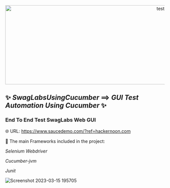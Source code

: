 <div align="center">
 <img  src="https://user-images.githubusercontent.com/68038931/147390936-c6228337-9787-4aab-b5d6-826bc8e4e4a3.gif" alt="test-light" width="1000" height="250" />
 </div>
 
## ✨ *SwagLabsUsingCucumber* ==> *GUI* *Test Automation Using Cucumber* ✨

 ### End To End Test SwagLabs Web GUI

🌐 URL: https://www.saucedemo.com/?ref=hackernoon.com

📝 The main Frameworks included in the project:

 *Selenium Webdriver*
 
 *Cucumber-jvm*
 
 *Junit*

![Screenshot 2023-03-15 195705](https://user-images.githubusercontent.com/68038931/226345069-c8ee1206-def0-4f3d-a019-a2239855a9f2.png)

 

